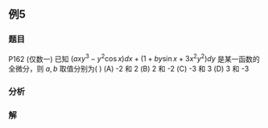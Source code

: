 ## 例5
### 题目
P162 (仅数一) 已知 $(axy^3 - y^2 \cos x)dx + (1 + by \sin x + 3x^2 y^2)dy$ 是某一函数的全微分，则 $a, b$ 取值分别为( )
(A) -2 和 2
(B) 2 和 -2
(C) -3 和 3
(D) 3 和 -3
### 分析

### 解